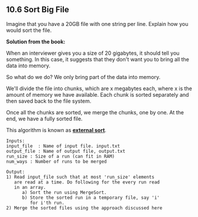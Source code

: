 ## 10.6 Sort Big File
Imagine that you have a 20GB file with one string per line. Explain how you would sort the file.

**Solution from the book:**

When an interviewer gives you a size of 20 gigabytes, it should tell you something. In this case, it suggests that they don't want you to bring all the data into memory.

So what do we do? We only bring part of the data into memory.

We'll divide the file into chunks, which are x megabytes each, where x is the amount of memory we have available. Each chunk is sorted separately and then saved back to the file system.

Once all the chunks are sorted, we merge the chunks, one by one. At the end, we have a fully sorted file.

This algorithm is known as **[external sort](http://www.geeksforgeeks.org/external-sorting/)**.

    Inputs:  
    input_file  : Name of input file. input.txt
    output_file : Name of output file, output.txt
    run_size : Size of a run (can fit in RAM)
    num_ways : Number of runs to be merged

    Output:
    1) Read input_file such that at most 'run_size' elements
       are read at a time. Do following for the every run read
       in an array.
          a) Sort the run using MergeSort.
          b) Store the sorted run in a temporary file, say 'i' 
             for i'th run.
    2) Merge the sorted files using the approach discussed here
